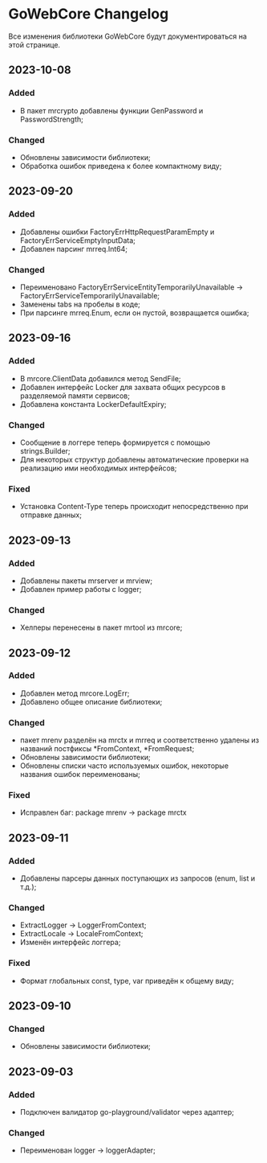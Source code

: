 # GoWebCore Changelog
Все изменения библиотеки GoWebCore будут документироваться на этой странице.

## 2023-10-08
### Added
- В пакет mrcrypto добавлены функции GenPassword и PasswordStrength;

### Changed
- Обновлены зависимости библиотеки;
- Обработка ошибок приведена к более компактному виду;

## 2023-09-20
### Added
- Добавлены ошибки FactoryErrHttpRequestParamEmpty и FactoryErrServiceEmptyInputData;
- Добавлен парсинг mrreq.Int64;

### Changed
- Переименовано FactoryErrServiceEntityTemporarilyUnavailable -> FactoryErrServiceTemporarilyUnavailable;
- Заменены tabs на пробелы в коде;
- При парсинге mrreq.Enum, если он пустой, возвращается ошибка;

## 2023-09-16
### Added
- В mrcore.ClientData добавился метод SendFile;
- Добавлен интерфейс Locker для захвата общих ресурсов в разделяемой памяти сервисов;
- Добавлена константа LockerDefaultExpiry;

### Changed
- Сообщение в логгере теперь формируется с помощью strings.Builder;
- Для некоторых структур добавлены автоматические проверки на реализацию ими необходимых интерфейсов; 

### Fixed
- Установка Content-Type теперь происходит непосредственно при отправке данных; 

## 2023-09-13
### Added
- Добавлены пакеты mrserver и mrview;
- Добавлен пример работы с logger;

### Changed
- Хелперы перенесены в пакет mrtool из mrcore;

## 2023-09-12
### Added
- Добавлен метод mrcore.LogErr;
- Добавлено общее описание библиотеки;

### Changed
- пакет mrenv разделён на mrctx и mrreq и соответственно удалены из названий постфиксы *FromContext, *FromRequest;
- Обновлены зависимости библиотеки;
- Обновлены списки часто используемых ошибок, некоторые названия ошибок переименованы;

### Fixed
- Исправлен баг: package mrenv -> package mrctx

## 2023-09-11
### Added
- Добавлены парсеры данных поступающих из запросов (enum, list и т.д.);

### Changed
- ExtractLogger -> LoggerFromContext;
- ExtractLocale -> LocaleFromContext;
- Изменён интерфейс логгера;

### Fixed
- Формат глобальных const, type, var приведён к общему виду;

## 2023-09-10
### Changed
- Обновлены зависимости библиотеки;

## 2023-09-03
### Added
- Подключен валидатор go-playground/validator через адаптер;

### Changed
- Переименован logger -> loggerAdapter;